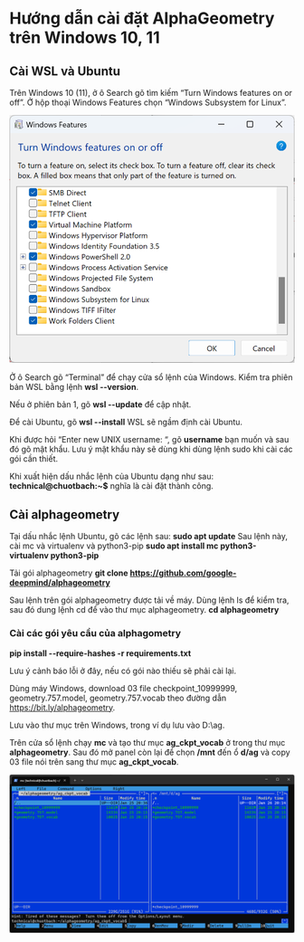 # Hướng dẫn cài đặt AlphaGeometry trên Windows 10, 11

## Cài WSL và Ubuntu

Trên Windows 10 (11), ở ô Search gõ tìm kiếm “Turn Windows features on or off”. Ở hộp thoại Windows Features chọn “Windows Subsystem for Linux”.

![alt text](https://github.com/asyvn/AlphaGeo/blob/main/WindowsFeatures.png?raw=true)

Ở ô Search gõ “Terminal” để chạy cửa sổ lệnh của Windows. Kiểm tra phiên bản WSL bằng lệnh **wsl --version**.

Nếu ở phiên bản 1, gõ **wsl --update** để cập nhật.

Để cài Ubuntu, gõ **wsl --install** WSL sẽ ngầm định cài Ubuntu.

Khi được hỏi “Enter new UNIX username: “, gõ **username** bạn muốn và sau đó gõ mật khẩu. Lưu ý mật khẩu này sẽ dùng khi dùng lệnh sudo khi cài các gói cần thiết.

Khi xuất hiện dấu nhắc lệnh của Ubuntu dạng như sau: **technical@chuotbach:~$** nghĩa là cài đặt thành công.

## Cài alphageometry
Tại dấu nhắc lệnh Ubuntu, gõ các lệnh sau:
    **sudo apt update**
Sau lệnh này, cài mc và virtualenv và python3-pip
    **sudo apt install mc python3-virtualenv python3-pip**

Tải gói alphageometry
    **git clone https://github.com/google-deepmind/alphageometry**

Sau lệnh trên gói alphageometry được tải về máy. Dùng lệnh ls để kiểm tra, sau đó dung lệnh cd để vào thư mục alphageometry.
    **cd alphageometry**

### Cài các gói yêu cầu của alphagometry
  **pip install --require-hashes -r requirements.txt**

Lưu ý cảnh báo lỗi ở đây, nếu có gói nào thiếu sẽ phải cài lại.

Dùng máy Windows, download 03 file checkpoint_10999999, geometry.757.model, geometry.757.vocab theo đường dẫn https://bit.ly/alphageometry. 

Lưu vào thư mục trên Windows, trong ví dụ lưu vào D:\ag.

Trên cửa sổ lệnh chạy **mc** và tạo thư mục **ag_ckpt_vocab** ở trong thư mục **alphageometry**. Sau đó mở panel còn lại để chọn **/mnt** đến ổ **d/ag** và copy 03 file nói trên sang thư mục **ag_ckpt_vocab**.

![image](https://github.com/asyvn/AlphaGeo/blob/main/mc.png?raw=true)
